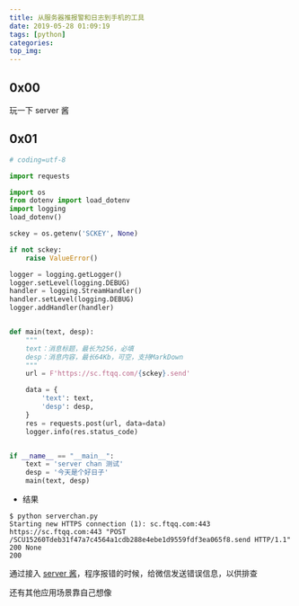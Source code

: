 ```yaml
---
title: 从服务器推报警和日志到手机的工具
date: 2019-05-28 01:09:19
tags: [python]
categories:
top_img:
---
```


## 0x00

玩一下 server 酱

<!--more-->

## 0x01

```python
# coding=utf-8

import requests

import os
from dotenv import load_dotenv
import logging
load_dotenv()

sckey = os.getenv('SCKEY', None)

if not sckey:
    raise ValueError()

logger = logging.getLogger()
logger.setLevel(logging.DEBUG)
handler = logging.StreamHandler()
handler.setLevel(logging.DEBUG)
logger.addHandler(handler)


def main(text, desp):
    """
    text：消息标题，最长为256，必填
    desp：消息内容，最长64Kb，可空，支持MarkDown
    """
    url = F'https://sc.ftqq.com/{sckey}.send'

    data = {
        'text': text,
        'desp': desp,
    }
    res = requests.post(url, data=data)
    logger.info(res.status_code)


if __name__ == "__main__":
    text = 'server chan 测试'
    desp = '今天是个好日子'
    main(text, desp)
```

- 结果

```
$ python serverchan.py
Starting new HTTPS connection (1): sc.ftqq.com:443
https://sc.ftqq.com:443 "POST /SCU15260Tdeb31f47a7c4564a1cdb288e4ebe1d9559fdf3ea065f8.send HTTP/1.1" 200 None
200
```

通过接入 [server 酱](http://sc.ftqq.com/3.version)，程序报错的时候，给微信发送错误信息，以供排查

还有其他应用场景靠自己想像